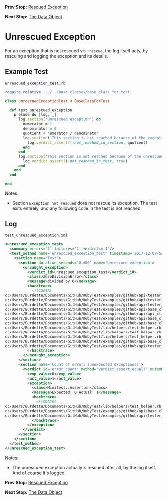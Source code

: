 <!--- GENERATED FILE, DO NOT EDIT --->
**Prev Stop:** [Rescued Exception](./RescuedException.md#rescued-exception)

**Next Stop:** [The Data Object](./DataObjects.md#the-data-object)


# Unrescued Exception

For an exception that is not rescued via `:rescue`, the log itself acts, by rescuing and logging the exception and its details.

## Example Test

<code>unrescued_exception_test.rb</code>
```ruby
require_relative '../../base_classes/base_class_for_test'

class UnrescuedExceptionTest < BaseClassForTest

  def test_unrescued_exception
    prelude do |log, _|
      log.section('Unrescued exception') do
        numerator = 1
        denominator = 0
        quotient = numerator / denominator
        log.section('This section is not reached because of the exception') do
          log.verdict_assert?(:not_reached_in_section, quotient)
        end
      end
      log.section('This section is not reached because of the unrescued exception') do
        log.verdict_assert?(:not_reached_in_test, true)
      end
    end
  end

end
```

Notes:

- Section `Exception not rescued` does not rescue its exception.  The test exits entirely, and any following code in the test is not reached.

## Log

<code>test_unrescued_exception.xml</code>
```xml
<unrescued_exception_test>
  <summary errors='1' failures='1' verdicts='1'/>
  <test_method name='unrescued_exception_test' timestamp='2017-12-09-Sat-15.16.33.529'>
    <section name='Test'>
      <section duration_seconds='0.000' name='Unrescued exception'>
        <uncaught_exception>
          <verdict_id>unrescued_exception_test</verdict_id>
          <class>ZeroDivisionError</class>
          <message>divided by 0</message>
          <backtrace>
            <![CDATA[
c:/Users/Burdette/Documents/GitHub/RubyTest/examples/github/api/tester_tour/tests/unrescued_exception_test.rb:10:in `/'
c:/Users/Burdette/Documents/GitHub/RubyTest/examples/github/api/tester_tour/tests/unrescued_exception_test.rb:10:in `block (2 levels) in test_unrescued_exception'
c:/Users/Burdette/Documents/GitHub/RubyTest/examples/github/api/tester_tour/tests/unrescued_exception_test.rb:7:in `block in test_unrescued_exception'
c:/Users/Burdette/Documents/GitHub/RubyTest/examples/github/api/base_classes/base_class_for_test.rb:21:in `block (3 levels) in prelude'
c:/Users/Burdette/Documents/GitHub/RubyTest/examples/github/api/api_client.rb:19:in `with'
c:/Users/Burdette/Documents/GitHub/RubyTest/examples/github/api/base_classes/base_class_for_test.rb:20:in `block (2 levels) in prelude'
c:/Users/Burdette/Documents/GitHub/RubyTest/examples/github/api/base_classes/base_class_for_test.rb:19:in `block in prelude'
c:/Users/Burdette/Documents/GitHub/RubyTest/lib/helpers/test_helper.rb:23:in `block (2 levels) in test'
c:/Users/Burdette/Documents/GitHub/RubyTest/lib/helpers/test_helper.rb:22:in `block in test'
c:/Users/Burdette/Documents/GitHub/RubyTest/lib/helpers/test_helper.rb:21:in `test'
c:/Users/Burdette/Documents/GitHub/RubyTest/examples/github/api/base_classes/base_class_for_test.rb:11:in `prelude'
c:/Users/Burdette/Documents/GitHub/RubyTest/examples/github/api/tester_tour/tests/unrescued_exception_test.rb:6:in `test_unrescued_exception']]>
          </backtrace>
        </uncaught_exception>
      </section>
      <section name='Count of errors (unexpected exceptions)'>
        <verdict id='error_count' method='verdict_assert_equal?' outcome='failed' volatile='true'>
          <exp_value>0</exp_value>
          <act_value>1</act_value>
          <exception>
            <class>Minitest::Assertion</class>
            <message>Expected: 0 Actual: 1</message>
            <backtrace>
              <![CDATA[
c:/Users/Burdette/Documents/GitHub/RubyTest/lib/helpers/test_helper.rb:21:in `test'
c:/Users/Burdette/Documents/GitHub/RubyTest/examples/github/api/base_classes/base_class_for_test.rb:11:in `prelude'
c:/Users/Burdette/Documents/GitHub/RubyTest/examples/github/api/tester_tour/tests/unrescued_exception_test.rb:6:in `test_unrescued_exception']]>
            </backtrace>
          </exception>
        </verdict>
      </section>
    </section>
  </test_method>
</unrescued_exception_test>
```

Notes:

- The unrescued exception actually is rescued after all, by the log itself.  And of course it's logged.

**Prev Stop:** [Rescued Exception](./RescuedException.md#rescued-exception)

**Next Stop:** [The Data Object](./DataObjects.md#the-data-object)

